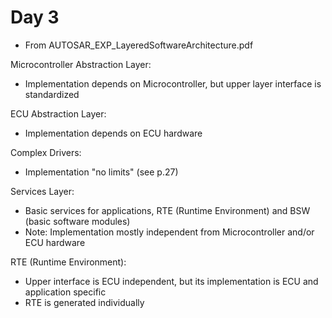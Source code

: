 # Day 3

* From AUTOSAR\_EXP\_LayeredSoftwareArchitecture.pdf

Microcontroller Abstraction Layer:
* Implementation depends on Microcontroller, but upper layer interface is standardized

ECU Abstraction Layer:
* Implementation depends on ECU hardware

Complex Drivers:
* Implementation "no limits" (see p.27)

Services Layer:
* Basic services for applications, RTE (Runtime Environment) and BSW (basic software modules)
* Note: Implementation mostly independent from Microcontroller and/or ECU hardware

RTE (Runtime Environment):
* Upper interface is ECU independent, but its implementation is ECU and application specific
* RTE is generated individually
